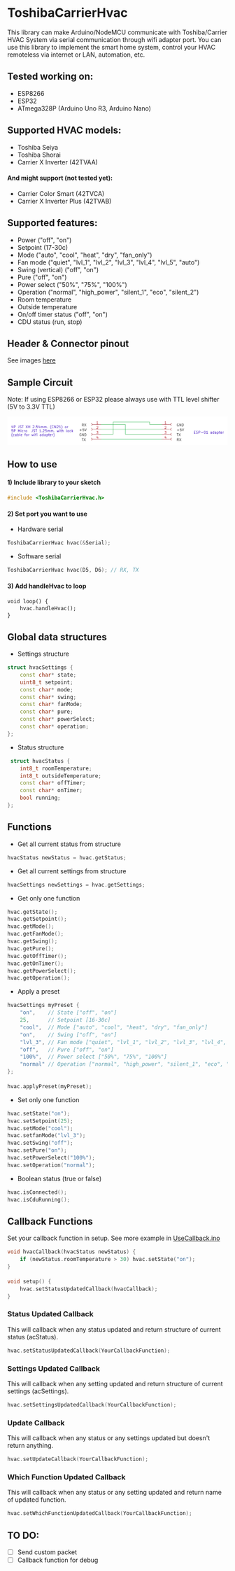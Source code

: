 # ToshibaCarrierHvac
This library can make Arduino/NodeMCU communicate with Toshiba/Carrier HVAC System via serial communication through wifi adapter port. You can use this library to implement the smart home system, control your HVAC remoteless via internet or LAN, automation, etc.

## Tested working on:
 - ESP8266
 - ESP32
 - ATmega328P (Arduino Uno R3, Arduino Nano)
 
## Supported HVAC models:
  - Toshiba Seiya
  - Toshiba Shorai
  - Carrier X Inverter (42TVAA)

#### And might support (not tested yet):
  - Carrier Color Smart (42TVCA)
  - Carrier X Inverter Plus (42TVAB)

## Supported features:
 - Power ("off", "on")
 - Setpoint (17-30c)
 - Mode ("auto", "cool", "heat", "dry", "fan_only")
 - Fan mode ("quiet", "lvl_1", "lvl_2", "lvl_3", "lvl_4", "lvl_5", "auto")
 - Swing (vertical) ("off", "on")
 - Pure ("off", "on")
 - Power select ("50%", "75%", "100%")
 - Operation ("normal", "high_power", "silent_1", "eco", "silent_2")
 - Room temperature
 - Outside temperature
 - On/off timer status ("off", "on")
 - CDU status (run, stop)

## Header & Connector pinout
See images [here](/images)
 
## Sample Circuit
Note: If using ESP8266 or ESP32 please always use with TTL level shifter (5V to 3.3V TTL)
 
![Sample Circuit](images/circuit.png?raw=true "Sample Circuit")
 
## How to use
 
#### 1) Include library to your sketch
```C++
#include <ToshibaCarrierHvac.h>
```
  
#### 2) Set port you want to use

- Hardware serial
```C++
ToshibaCarrierHvac hvac(&Serial);
```
- Software serial
```C++
ToshibaCarrierHvac hvac(D5, D6); // RX, TX
```

#### 3) Add handleHvac to loop
```C+
void loop() {
    hvac.handleHvac();
}
```
 
## Global data structures

- Settings structure
```C++
struct hvacSettings {
    const char* state;
    uint8_t setpoint;
    const char* mode;
    const char* swing;
    const char* fanMode;
    const char* pure;
    const char* powerSelect;
    const char* operation;
};
```
 
- Status structure
```C++
 struct hvacStatus {
    int8_t roomTemperature;
    int8_t outsideTemperature;
    const char* offTimer;
    const char* onTimer;
    bool running;
};
```

## Functions

- Get all current status from structure
```C++
hvacStatus newStatus = hvac.getStatus;
```
 
- Get all current settings from structure
```C++
hvacSettings newSettings = hvac.getSettings;
```
 
- Get only one function
```C++
hvac.getState();
hvac.getSetpoint();
hvac.getMode();
hvac.getFanMode();
hvac.getSwing();
hvac.getPure();
hvac.getOffTimer();
hvac.getOnTimer();
hvac.getPowerSelect();
hvac.getOperation();
```
 
 - Apply a preset
```C++
hvacSettings myPreset {
    "on",    // State ["off", "on"]
    25,      // Setpoint [16-30c]
    "cool",  // Mode ["auto", "cool", "heat", "dry", "fan_only"]
    "on",    // Swing ["off", "on"]
    "lvl_3", // Fan mode ["quiet", "lvl_1", "lvl_2", "lvl_3", "lvl_4", "lvlL_5", "auto"]
    "off",   // Pure ["off", "on"]
    "100%",  // Power select ["50%", "75%", "100%"]
    "normal" // Operation ["normal", "high_power", "silent_1", "eco", "silent_2"]
};

hvac.applyPreset(myPreset);
 ```
 
- Set only one function
```C++
hvac.setState("on");
hvac.setSetpoint(25);
hvac.setMode("cool");
hvac.setfanMode("lvl_3");
hvac.setSwing("off");
hvac.setPure("on");
hvac.setPowerSelect("100%");
hvac.setOperation("normal");
```
 
- Boolean status (true or false)
```C++
hvac.isConnected();
hvac.isCduRunning();
```

## Callback Functions
Set your callback function in setup. See more example in [UseCallback.ino](examples/UseCallback/UseCallback.ino) 
```C++
void hvacCallback(hvacStatus newStatus) {
    if (newStatus.roomTemperature > 30) hvac.setState("on");
}

void setup() {
    hvac.setStatusUpdatedCallback(hvacCallback);
}
```

### Status Updated Callback
This will callback when any status updated and return structure of current status (acStatus).
```C++
hvac.setStatusUpdatedCallback(YourCallbackFunction);
```

### Settings Updated Callback
This will callback when any setting updated and return structure of current settings (acSettings).
```C++
hvac.setSettingsUpdatedCallback(YourCallbackFunction);
```

### Update Callback
This will callback when any status or any settings updated but doesn't return anything.
```C++
hvac.setUpdateCallback(YourCallbackFunction);
```

### Which Function Updated Callback
This will callback when any status or any setting updated and return name of updated function.
```C++
hvac.setWhichFunctionUpdatedCallback(YourCallbackFunction);
```

## TO DO:
- [ ] Send custom packet
- [ ] Callback function for debug